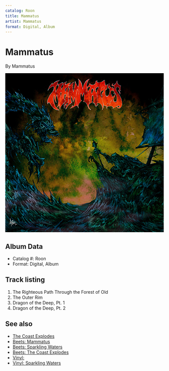 ```yaml
---
catalog: Roon
title: Mammatus
artist: Mammatus
format: Digital, Album
---
```


# Mammatus

By Mammatus

![](../../assets/albumcovers/Mammatus-Mammatus.png)

## Album Data

- Catalog #: Roon
- Format: Digital, Album


## Track listing


1. The Righteous Path Through the Forest of Old
2. The Outer Rim
3. Dragon of the Deep, Pt. 1
4. Dragon of the Deep, Pt. 2


## See also

- [The Coast Explodes](The_Coast_Explodes.md)
- [Beets: Mammatus](../../Beets/Mammatus/Mammatus.md)
- [Beets: Sparkling Waters](../../Beets/Mammatus/Sparkling_Waters.md)
- [Beets: The Coast Explodes](../../Beets/Mammatus/The_Coast_Explodes.md)
- [Vinyl: ](../../Vinyl/Mammatus/Mammatus.md)
- [Vinyl: Sparkling Waters](../../Vinyl/Mammatus/Sparkling_Waters.md)
